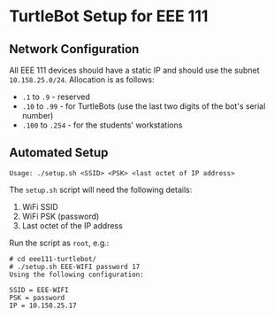 # TurtleBot Setup for EEE 111

## Network Configuration
All EEE 111 devices should have a static IP and should use the subnet `10.158.25.0/24`. Allocation is as follows:
- `.1` to `.9` - reserved
- `.10` to `.99` - for TurtleBots (use the last two digits of the bot's serial number)
- `.100` to `.254` - for the students' workstations

## Automated Setup
```Usage: ./setup.sh <SSID> <PSK> <last octet of IP address>```

The `setup.sh` script will need the following details:
1. WiFi SSID
2. WiFi PSK (password)
3. Last octet of the IP address

Run the script as `root`, e.g.:
```
# cd eee111-turtlebot/
# ./setup.sh EEE-WIFI password 17
Using the following configuration:

SSID = EEE-WIFI
PSK = password
IP = 10.158.25.17
```

